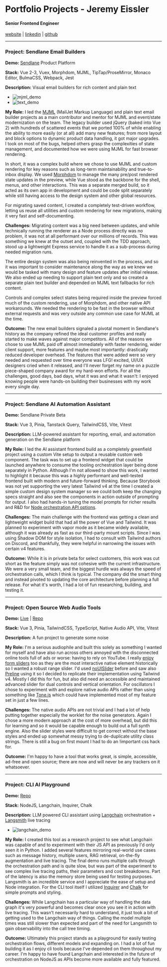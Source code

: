 # Portfolio Projects - Jeremy Eissler

#### Senior Frontend Engineer

[website](https://jeissler.com) | [linkedin](https://www.linkedin.com/in/jeissler/) | [github](https://github.com/jeissler)

---

### Project: Sendlane Email Builders

**Demo:** [Sendlane](https://auth.sendlane.com/login) Product Platform

**Stack:** Vue 2-3, Vuex, Morphdom, MJML, TipTap/ProseMirror, Monaco Editor, BulmaCSS, Webpack, Jest

**Description:** Visual email builders for rich content and plain text

- ![mjml_demo](./screens/mjml_builder.gif)
- ![text_demo](./screens/text_builder.gif)

**My Role:**
I led the [MJML](https://mjml.io/) (MailJet Markup Language) and plain text email builder projects as a main contributor and mentor for MJML and event/state modernization on the team. The legacy builder used jQuery (baked into Vue 2) with hundreds of scattered events that we ported 100% of while enabling the ability to more easily (or at all) add many new features; from more layout and block options to dynamic product data handling, it got major upgrades. I took on most of the bugs, helped others grasp the complexities of state management, and documented how we were using MJML for fast browser rendering.

In short, it was a complex build where we chose to use MJML and custom rendering for key reasons such as long-term maintainability and true-to-inbox display. We used [Morphdom](https://github.com/patrick-steele-idem/morphdom) to manage the many pre/post rendered state updates in the preview, while Vue stood as the backbone for the shell, menus, and other interactions. This was a separate merged build, so it acted as its own app in development and could be code split separately while still having access to the design system and other global resources.

For migrating saved content, I created a completely test-driven workflow, letting us reuse all utilities and custom rendering for new migrations, making it very fast and self-documenting.

**Challenges:**
Migrating content was a big need between updates, and while technically running the renderer as a Node process directly was no problem, it was not at all performant over our millions of records. This was something we knew at the outset and, coupled with the TDD approach, stood up a lightweight Express service to handle it as a sub-process during needed migration runs.

The entire design system was also being reinvented in the process, and so it was important to consider maintenance along the way as we knew we would be tasked with many design and feature updates after initial release. We also ended up needing to support plain text only and so created a separate plain text builder and depended on MJML text fallbacks for rich content.

Controls and complex select states being required inside the preview forced much of the custom rendering, use of Morphdom, and other native API workarounds. We needed the rendering to be fast in the browser without external requests and was very outside any common use case for MJML at the time.

**Outcome:**
The new email builders signaled a pivotal moment in Sendlane's history as the company refined the ideal customer profiles and really started to make waves against major competitors. All of the reasons we chose to use MJML paid off almost immediately with faster rendering, wider client support, more features and maybe most importantly: drastically reduced developer overhead. The features that were added were so very needed and requested over time everyone was LFG! excited, UI/UX designers cried when it released, and I'll never forget my name on a puzzle piece-shaped company award for my hard-won efforts. For all the challenges, good days, bad days, what it was and what it wasn't: I enjoyed knowing people were hands-on building their businesses with my work every single day.

---

### Project: Sendlane AI Automation Assistant

**Demo:** Sendlane Private Beta

**Stack:** Vue 3, Pinia, Tanstack Query, TailwindCSS, Vite, Vitest

**Description:** LLM-powered assistant for reporting, email, and automation generation on the Sendlane platform

**My Role:**
I led the AI assistant frontend build as a completely greenfield project using a custom Vite setup to output a reusable custom web component. The task was to set up a frontend widget that could be launched anywhere to consume the tooling orchestration layer being done separately in Python. Although I'm not allowed to show this work, I wanted to highlight it because this was a highly performant and well-tested frontend built with modern and future-forward thinking. Because Storybook was not yet supporting the very latest Tailwind v4 at the time I created a simple custom design system manager so we could both keep the changing specs straight and also see the components in action outside of prompting for output. I also had hands-in tuning the model prompts for richer results and R&D for [Node orchestration API options](https://js.langchain.com/docs/introduction/).

**Challenges:**
The main challenge with the frontend was getting a clean and lightweight widget build that had all the power of Vue and Tailwind. It was planned to experiment with vapor mode as it became widely available, although it was already as fast as our third-party mount scripts. Since I was using Shadow DOM for style isolation, I had to consult with Tailwind authors on Discord, and thankfully, they were helpful in narrowing the issues with certain v4 features.

**Outcome:**
While it is in private beta for select customers, this work was cut short as the feature simply was not cohesive with the current infrastructure. We were a very small team, and the biggest hurdle was always the speed of orchestration calls, which I think is typical. The company did the smart thing and instead pivoted to updating the core architecture before planning a full release. For what it's worth, I had a lot of fun researching, building, and testing it.

---

### Project: Open Source Web Audio Tools

**Demo:** [Live](https://web-audio-tools.netlify.app/) | [Repo](https://github.com/jeissler/web-audio-tools)

**Stack:** Vue 3, Pinia, TailwindCSS, TypeScript, Native Audio API, Vite, Vitest

**Description:** A fun project to generate some noise

**My Role:**
I'm a serious audiophile and built this solely as something I wanted for myself and have also run across others annoyed with the disconnected online tools full of ads or worse: having to rely on YouTube. I really [enjoy form sliders](https://react-retirement-calculator.netlify.app/calculator) too as they are the most interactive native element historically so I wanted a robust range slider. I'd used [noUISlider](https://refreshless.com/nouislider/) before and saw also [Preline](https://preline.co/docs/advanced-range-slider.html) using it so I decided to replicate their implementation using Tailwind v4. Mostly I did this for fun, but also did need an accessible and maintained advanced slider for dual controls and vertical orientation. For oscillators I chose to experiment with and explore native audio APIs rather than using something like [Tone.js](https://tonejs.github.io/) which could have implemented most of my feature set in just a few lines.

**Challenges:**
The native audio APIs are not trivial and I had a lot of help putting together especially the worklet for the noise generators. Again I chose a more modern approach at the cost of more overhead, but did this for learning and so it would be capable enough to build out a full synth engine. Also the slider styles were difficult to get correct without the base styles and ended up somewhat messy trying to de-duplicate utility class strings. There is still a bug on first mount I had to do an !important css hack for.

**Outcome:**
I'm happy to have a tool that works great, is simple, accessible, ad-free and open source; there are now and will never be any trackers on it whatsoever.

---

### Project: CLI AI Playground

**Demo:** [Repo](https://github.com/jeissler/cli-playground-langchain)

**Stack:** NodeJS, Langchain, Inquirer, Chalk

**Description:** LLM powered CLI assistant using [Langchain](https://js.langchain.com/docs/introduction/) orchestration + [Langsmith](https://www.langchain.com/langsmith/observability) live tracing

- ![langchain_demo](./screens/langchain_cli.gif)

**My Role:**
I created this tool as a research project to see what Langchain was capable of and to experiment with their JS API as previously I'd only seen it in Python. I added several features mirroring real-world use cases such as message history, multiple users, RAG retrieval, on-the-fly augmentation and live tracing. The final demo runs multiple calls through the orchestration path and is quite slow, but was part of the experiment to see complex live tracing paths, their parameters and cost breakdowns. Part of the latency is also the memory store being used for testing purposes. Langsmith is an incredible service and I appreciate the ease of setup and Node integration. For the CLI tool itself I utilized [Inquirer](https://www.npmjs.com/package/@inquirer/prompts) and [Chalk](https://www.npmjs.com/package/chalk) for simple prompts and styling.

**Challenges:**
While Langchain has a particular way of handling the data graph it's very powerful and becomes clear once you see it in action with live tracing. This wasn't necessarily hard to understand, it just took a bit of getting used to the Langchain way of things. Calling the model multiple times was still slower than expected and part of the need for Langsmith to gain observability into the call tree timing.

**Outcome:**
Ultimately this project stands as a playground for easily testing orchestration flows, different models and expanding on. I had a lot of fun building it as I enjoy cli tools because I've depended on them throughout my career. I'm happy to have found Langchain and interested in the future of orchestration on NodeJS as APIs become more available and fully featured.
